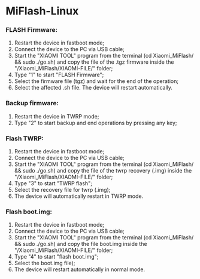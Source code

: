 # MiFlash-Linux

### FLASH Firmware:
1) Restart the device in fastboot mode;
2) Connect the device to the PC via USB cable;
3) Start the "XIAOMI TOOL" program from the terminal (cd Xiaomi_MiFlash/ && sudo ./go.sh) and copy the file
   of the .tgz firmware inside the "/Xiaomi_MiFlash/XIAOMI-FILE/" folder;
4) Type "1" to start "FLASH Firmware";
5) Select the firmware file (tgz) and wait for the end of the operation;
6) Select the affected .sh file. The device will restart automatically.

### Backup firmware:
1) Restart the device in TWRP mode;
2) Type "2" to start backup and end operations by pressing any key;

### Flash TWRP:
1) Restart the device in fastboot mode;
2) Connect the device to the PC via USB cable;
3) Start the "XIAOMI TOOL" program from the terminal (cd Xiaomi_MiFlash/ && sudo ./go.sh) and copy the file
   of the twrp recovery (.img) inside the "/Xiaomi_MiFlash/XIAOMI-FILE/" folder;
4) Type "3" to start "TWRP flash";
5) Select the recovery file for twrp (.img);
6) The device will automatically restart in TWRP mode.

### Flash boot.img:
1) Restart the device in fastboot mode;
2) Connect the device to the PC via USB cable;
3) Start the "XIAOMI TOOL" program from the terminal (cd Xiaomi_MiFlash/ && sudo ./go.sh) and copy the file
   boot.img inside the "/Xiaomi_MiFlash/XIAOMI-FILE/" folder;
4) Type "4" to start "flash boot.img";
5) Select the boot.img file);
6) The device will restart automatically in normal mode.
